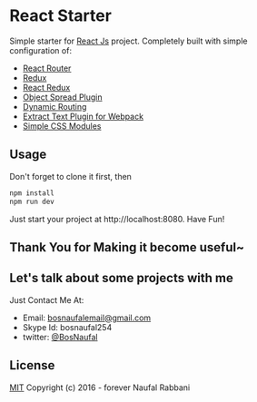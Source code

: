 # React Starter
Simple starter for [React Js](https://facebook.github.io/react) project. Completely built with simple configuration of:

- [React Router](https://github.com/reactjs/react-router)
- [Redux](http://redux.js.org/)
- [React Redux](https://github.com/reactjs/react-redux)
- [Object Spread Plugin](https://github.com/sebmarkbage/ecmascript-rest-spread)
- [Dynamic Routing](https://github.com/sebmarkbage/ecmascript-rest-spread)
- [Extract Text Plugin for Webpack](https://github.com/webpack/extract-text-webpack-plugin)
- [Simple CSS Modules](https://ihavemind.com/css-modules-with-react-scss-and-webpack-53fb584d88f0#.malsgyo75)


## Usage
Don't forget to clone it first, then
```bash
npm install
npm run dev
```
Just start your project at http://localhost:8080. Have Fun!


## Thank You for Making it become useful~

## Let's talk about some projects with me
Just Contact Me At:
- Email: [bosnaufalemail@gmail.com](mailto:bosnaufalemail@gmail.com)
- Skype Id: bosnaufal254
- twitter: [@BosNaufal](https://twitter.com/BosNaufal)

## License
[MIT](http://opensource.org/licenses/MIT)
Copyright (c) 2016 - forever Naufal Rabbani
